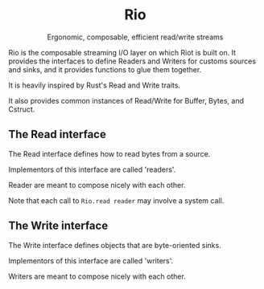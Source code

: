 <h1 align="center">
  Rio
</h1>

<p align="center">
  Ergonomic, composable, efficient read/write streams
</p>

Rio is the composable streaming I/O layer on which Riot is built on. It
provides the interfaces to define Readers and Writers for customs sources and
sinks, and it provides functions to glue them together.

It is heavily inspired by Rust's Read and Write traits.

It also provides common instances of Read/Write for Buffer, Bytes, and
Cstruct.

## The Read interface

The Read interface defines how to read bytes from a source. 

Implementors of this interface are called 'readers'.

Reader are meant to compose nicely with each other.

Note that each call to `Rio.read reader` may involve a system call.

## The Write interface

The Write interface defines objects that are byte-oriented sinks.

Implementors of this interface are called 'writers'.

Writers are meant to compose nicely with each other.
